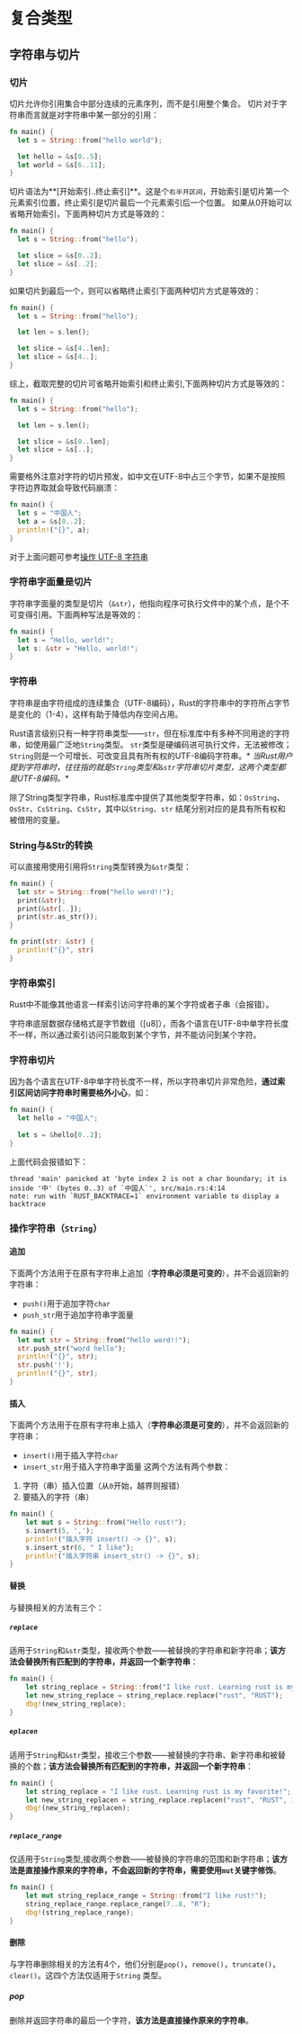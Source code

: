 # 复合类型

## 字符串与切片

### 切片

切片允许你引用集合中部分连续的元素序列，而不是引用整个集合。
切片对于字符串而言就是对字符串中某一部分的引用：

```rust
fn main() {
  let s = String::from("hello world");

  let hello = &s[0..5];
  let world = &s[6..11];
}
```

切片语法为**[开始索引..终止索引]**。这是个`右半开区间`，开始索引是切片第一个元素索引位置，终止索引是切片最后一个元素索引后一个位置。
如果从0开始可以省略开始索引，下面两种切片方式是等效的：

```rust
fn main() {
  let s = String::from("hello");

  let slice = &s[0..2];
  let slice = &s[..2];
}
```

如果切片到最后一个，则可以省略终止索引下面两种切片方式是等效的：

```rust
fn main() {
  let s = String::from("hello");

  let len = s.len();

  let slice = &s[4..len];
  let slice = &s[4..];
}
```

综上，截取完整的切片可省略开始索引和终止索引,下面两种切片方式是等效的：

```rust
fn main() {
  let s = String::from("hello");

  let len = s.len();

  let slice = &s[0..len];
  let slice = &s[..];
}
```

需要格外注意对字符的切片预发，如中文在UTF-8中占三个字节，如果不是按照字符边界取就会导致代码崩溃：

```rust
fn main() {
  let s = "中国人";
  let a = &s[0..2];
  println!("{}", a);
}
```

对于上面问题可参考[操作 UTF-8 字符串](https://course.rs/basic/compound-type/string-slice.html#%E6%93%8D%E4%BD%9C-utf-8-%E5%AD%97%E7%AC%A6%E4%B8%B2)

### 字符串字面量是切片

字符串字面量的类型是切片（`&str`），他指向程序可执行文件中的某个点，是个不可变得引用。下面两种写法是等效的：

```rust
fn main() {
  let s = "Hello, world!";
  let s: &str = "Hello, world!";
}
```

### 字符串

字符串是由字符组成的连续集合（UTF-8编码），Rust的字符串中的字符所占字节是变化的（1-4），这样有助于降低内存空间占用。

Rust语言级别只有一种字符串类型——`str`，但在标准库中有多种不同用途的字符串，如使用最广泛地`String`类型。
`str`类型是硬编码进可执行文件，无法被修改；`String`则是一个可增长、可改变且具有所有权的UTF-8编码字符串。*
*当Rust用户提到字符串时，往往指的就是`String`类型和`&str`字符串切片类型，这两个类型都是UTF-8编码。**

除了String类型字符串，Rust标准库中提供了其他类型字符串，如：`OsString`、`OsStr`、`CsString`、`CsStr`，其中以`String`、`str`
结尾分别对应的是具有所有权和被借用的变量。

### String与&Str的转换
可以直接用使用引用将`String`类型转换为`&str`类型：
```rust
fn main() {
  let str = String::from("hello word!!");
  print(&str);
  print(&str[..]);
  print(str.as_str());
}

fn print(str: &str) {
  println!("{}", str)
}
```
### 字符串索引
Rust中不能像其他语言一样索引访问字符串的某个字符或者子串（会报错）。

字符串底层数据存储格式是字节数组（[u8]），而各个语言在UTF-8中单字符长度不一样，所以通过索引访问只能取到某个字节，并不能访问到某个字符。
### 字符串切片
因为各个语言在UTF-8中单字符长度不一样，所以字符串切片非常危险，**通过索引区间访问字符串时需要格外小心**，如：
```rust
fn main() {
  let hello = "中国人";
  
  let s = &hello[0..2];
}
```
上面代码会报错如下：
```
thread 'main' panicked at 'byte index 2 is not a char boundary; it is inside '中' (bytes 0..3) of `中国人`', src/main.rs:4:14
note: run with `RUST_BACKTRACE=1` environment variable to display a backtrace
```
### 操作字符串（`String`）
#### 追加
下面两个方法用于在原有字符串上追加（**字符串必须是可变的**），并不会返回新的字符串：
- `push()`用于追加字符`char`
- `push_str`用于追加字符串字面量
```rust
fn main() {
  let mut str = String::from("hello word!!");
  str.push_str("word hello");
  println!("{}", str);
  str.push('!');
  println!("{}", str);
}
```
#### 插入
下面两个方法用于在原有字符串上插入（**字符串必须是可变的**），并不会返回新的字符串：
- `insert()`用于插入字符`char`
- `insert_str`用于插入字符串字面量
这两个方法有两个参数：
1. 字符（串）插入位置（从`0`开始，越界则报错）
2. 要插入的字符（串）
```rust
fn main() {
    let mut s = String::from("Hello rust!");
    s.insert(5, ',');
    println!("插入字符 insert() -> {}", s);
    s.insert_str(6, " I like");
    println!("插入字符串 insert_str() -> {}", s);
}
```
#### 替换
与替换相关的方法有三个：
##### `replace`
适用于`String`和`&str`类型，接收两个参数——被替换的字符串和新字符串；**该方法会替换所有匹配到的字符串，并返回一个新字符串**：
```rust
fn main() {
    let string_replace = String::from("I like rust. Learning rust is my favorite!");
    let new_string_replace = string_replace.replace("rust", "RUST");
    dbg!(new_string_replace);
}
```
##### `eplacen`
适用于`String`和`&str`类型，接收三个参数——被替换的字符串、新字符串和被替换的个数；**该方法会替换所有匹配到的字符串，并返回一个新字符串**：
```rust
fn main() {
    let string_replace = "I like rust. Learning rust is my favorite!";
    let new_string_replacen = string_replace.replacen("rust", "RUST", 1);
    dbg!(new_string_replacen);
}
```
##### `replace_range`
仅适用于`String`类型,接收两个参数——被替换的字符串的范围和新字符串；**该方法是直接操作原来的字符串，不会返回新的字符串，需要使用`mut`关键字修饰**。
```rust
fn main() {
    let mut string_replace_range = String::from("I like rust!");
    string_replace_range.replace_range(7..8, "R");
    dbg!(string_replace_range);
}
```
#### 删除
与字符串删除相关的方法有4个，他们分别是`pop()`，`remove()`，`truncate()`，`clear()`。这四个方法仅适用于`String` 类型。
##### pop
删除并返回字符串的最后一个字符，**该方法是直接操作原来的字符串**。